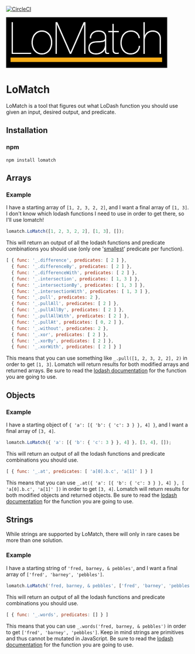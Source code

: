 [![CircleCI](https://circleci.com/gh/timendez/lomatch.svg?style=svg&circle-token=49d1bbdea2df1010cd039af572a82adb2f003645)](https://circleci.com/gh/timendez/lomatch)

![LoMatch](./logo.png)

# LoMatch
LoMatch is a tool that figures out what LoDash function you should use given an input, desired output, and predicate.

## Installation
### npm
```
npm install lomatch
```

## Arrays
### Example
I have a starting array of `[1, 2, 3, 2, 2]`, and I want a final array of `[1, 3]`. I don't know which lodash functions I need to use in order to get there, so I'll use lomatch!

```javascript
lomatch.LoMatch([1, 2, 3, 2, 2], [1, 3], []);
```
This will return an output of all the lodash functions and predicate combinations you should use (only one '[smallest](tools/sorting.js#L5)' predicate per function).
```javascript
[ { func: '_.difference', predicates: [ 2 ] },
  { func: '_.differenceBy', predicates: [ 2 ] },
  { func: '_.differenceWith', predicates: [ 2 ] },
  { func: '_.intersection', predicates: [ 1, 3 ] },
  { func: '_.intersectionBy', predicates: [ 1, 3 ] },
  { func: '_.intersectionWith', predicates: [ 1, 3 ] },
  { func: '_.pull', predicates: 2 },
  { func: '_.pullAll', predicates: [ 2 ] },
  { func: '_.pullAllBy', predicates: [ 2 ] },
  { func: '_.pullAllWith', predicates: [ 2 ] },
  { func: '_.pullAt', predicates: [ 0, 2 ] },
  { func: '_.without', predicates: 2 },
  { func: '_.xor', predicates: [ 2 ] },
  { func: '_.xorBy', predicates: [ 2 ] },
  { func: '_.xorWith', predicates: [ 2 ] } ]
```
This means that you can use something like `_.pull([1, 2, 3, 2, 2], 2)` in order to get `[1, 3]`. Lomatch will return results for both modified arrays and returned arrays. Be sure to read the [lodash documentation](https://lodash.com/docs/4.17.5) for the function you are going to use.

## Objects
### Example
I have a starting object of `{ 'a': [{ 'b': { 'c': 3 } }, 4] }`, and I want a final array of `[3, 4]`.

```javascript
lomatch.LoMatch({ 'a': [{ 'b': { 'c': 3 } }, 4] }, [3, 4], []);
```
This will return an output of all the lodash functions and predicate combinations you should use.
```javascript
[ { func: '_.at', predicates: [ 'a[0].b.c', 'a[1]' ] } ]
```
This means that you can use `_.at({ 'a': [{ 'b': { 'c': 3 } }, 4] }, [ 'a[0].b.c', 'a[1]' ])` in order to get `[3, 4]`. Lomatch will return results for both modified objects and returned objects. Be sure to read the [lodash documentation](https://lodash.com/docs/4.17.5) for the function you are going to use.

## Strings
While strings are supported by LoMatch, there will only in rare cases be more than one solution.
### Example
I have a starting string of `'fred, barney, & pebbles'`, and I want a final array of `['fred', 'barney', 'pebbles']`.

```javascript
lomatch.LoMatch('fred, barney, & pebbles', ['fred', 'barney', 'pebbles'], []);
```
This will return an output of all the lodash functions and predicate combinations you should use.
```javascript
[ { func: '_.words', predicates: [] } ]
```
This means that you can use `_.words('fred, barney, & pebbles')` in order to get `['fred', 'barney', 'pebbles']`. Keep in mind strings are primitives and thus cannot be mutated in JavaScript. Be sure to read the [lodash documentation](https://lodash.com/docs/4.17.5) for the function you are going to use.

